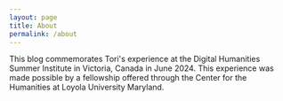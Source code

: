 ```yaml
---
layout: page
title: About
permalink: /about
---
```



This blog commemorates Tori's experience at the Digital Humanities Summer Institute in Victoria, Canada in June 2024. This experience was made possible by a fellowship offered through the Center for the Humanities at Loyola University Maryland. 